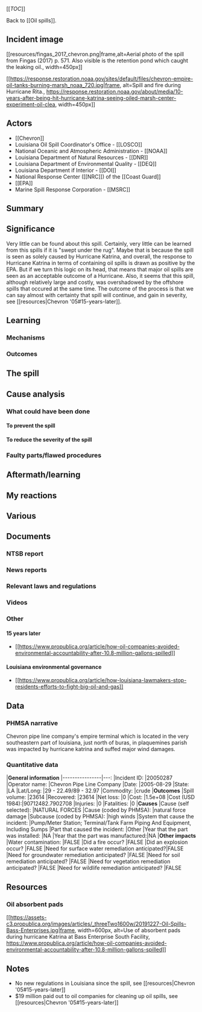 [[_TOC_]]

Back to [[Oil spills]].

## Incident image

[[resources/fingas_2017_chevron.png|frame,alt=Aerial photo of the spill from Fingas (2017) p. 571. Also visible is the retention pond which caught the leaking oil., width=450px]]

[[https://response.restoration.noaa.gov/sites/default/files/chevron-empire-oil-tanks-burning-marsh_noaa_720.jpg|frame, alt=Spill and fire during Hurricane Rita., https://response.restoration.noaa.gov/about/media/10-years-after-being-hit-hurricane-katrina-seeing-oiled-marsh-center-experiment-oil-clea, width=450px]]

## Actors

* [[Chevron]]
* Louisiana Oil Spill Coordinator's Office - [[LOSCO]]
* National Oceanic and Atmospheric Administration - [[NOAA]]
* Louisiana Department of Natural Resources - [[DNR]]
* Louisiana Department of Environmental Quality - [[DEQ]]
* Louisiana Department if Interior - [[DOI]]
* National Response Center ([[NRC]]) of the [[Coast Guard]]
* [[EPA]]
* Marine Spill Response Corporation - [[MSRC]]

## Summary

## Significance

Very little can be found about this spill. Certainly, very little can be learned from this spills if it is "swept under the rug". Maybe that is because the spill is seen as solely caused by Hurricane Katrina, and overall, the response to Hurricane Katrina in terms of containing oil spills is drawn as positive by the EPA. But if we turn this logic on its head, that means that major oil spills are seen as an acceptable outcome of a Hurricane. Also, it seems that this spill, although relatively large and costly, was overshadowed by the offshore spills that occured at the same time. The outcome of the process is that we can say almost with certainty that spill will continue, and gain in severity, see [[resources|Chevron '05#15-years-later]].

## Learning

### Mechanisms

### Outcomes

## The spill

## Cause analysis

### What could have been done

#### To prevent the spill

#### To reduce the severity of the spill

### Faulty parts/flawed procedures

## Aftermath/learning

## My reactions

## Various

## Documents

### NTSB report

### News reports

### Relevant laws and regulations

### Videos

### Other

#### 15 years later

* [[https://www.propublica.org/article/how-oil-companies-avoided-environmental-accountability-after-10.8-million-gallons-spilled]]

#### Louisiana environmental governance
* [[https://www.propublica.org/article/how-louisiana-lawmakers-stop-residents-efforts-to-fight-big-oil-and-gas]]

## Data

### PHMSA narrative

Chevron pipe line company's empire terminal which is located in the very southeastern part of louisiana, just north of buras, in plaquemines parish was impacted by hurricane katrina and suffed major wind damages.

### Quantitative data

|**General information**
|----------------|---:
|Incident ID:    |20050287
|Operator name:  |Chevron Pipe Line Company
|Date:           |2005-08-29
|State:          |LA
|Lat/Long:       |29 - 22.49/89 - 32.97
|Commodity:      |crude
|**Outcomes**
|Spill volume:   |23614
|Recovered:      |23614
|Net loss:       |0
|Cost:           |1.5e+08
|Cost (USD 1984):|90712482.7902708
|Injuries:       |0
|Fatalities:     |0
|**Causes**
|Cause (self selected):              |NATURAL FORCES
|Cause (coded by PHMSA):             |natural force damage
|Subcause (coded by PHMSA):          |high winds
|System that cause the incident:     |Pump/Meter Station; Terminal/Tank Farm Piping And Equipment, Including Sumps
|Part that caused the incident:      |Other
|Year that the part was installed:   |NA
|Year that the part was manufactured:|NA
|**Other impacts**
|Water contamination:                           |FALSE
|Did a fire occur?                              |FALSE
|Did an explosion occur?                        |FALSE
|Need for surface water remediation anticipated?|FALSE
|Need for groundwater remediation anticipated?  |FALSE
|Need for soil remediation anticipated?         |FALSE
|Need for vegetation remediation anticipated?   |FALSE
|Need for wildlife remediation anticipated?     |FALSE

## Resources

### Oil absorbent pads

[[https://assets-c3.propublica.org/images/articles/_threeTwo1600w/20191227-Oil-Spills-Bass-Enterprises.jpg|frame, width=600px, alt=Use of absorbent pads during hurricane Katrina at Bass Enterprise South Facility, https://www.propublica.org/article/how-oil-companies-avoided-environmental-accountability-after-10.8-million-gallons-spilled]]

## Notes
* No new regulations in Louisiana since the spill, see [[resources|Chevron '05#15-years-later]]
* $19 million paid out to oil companies for cleaning up oil spills, see [[resources|Chevron '05#15-years-later]]